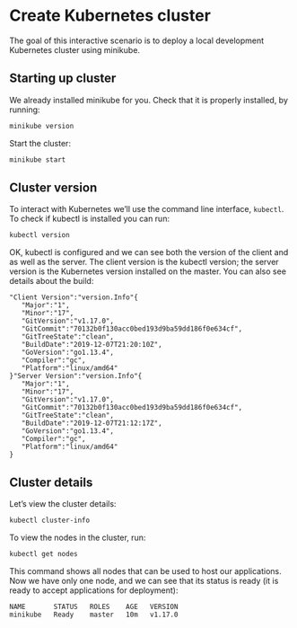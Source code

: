 # Create Kubernetes cluster

The goal of this interactive scenario is to deploy a local development Kubernetes cluster using minikube.

## Starting up cluster

We already installed minikube for you. Check that it is properly installed, by running:

```bash
minikube version
```

Start the cluster:

```bash
minikube start
```

## Cluster version

To interact with Kubernetes we’ll use the command line interface, `kubectl`. To check if kubectl is installed you can run:

```bash
kubectl version
```

OK, kubectl is configured and we can see both the version of the client and as well as the server. The client version is the kubectl version; the server version is the Kubernetes version installed on the master. You can also see details about the build:

```text
"Client Version":"version.Info"{
   "Major":"1",
   "Minor":"17",
   "GitVersion":"v1.17.0",
   "GitCommit":"70132b0f130acc0bed193d9ba59dd186f0e634cf",
   "GitTreeState":"clean",
   "BuildDate":"2019-12-07T21:20:10Z",
   "GoVersion":"go1.13.4",
   "Compiler":"gc",
   "Platform":"linux/amd64"
}"Server Version":"version.Info"{
   "Major":"1",
   "Minor":"17",
   "GitVersion":"v1.17.0",
   "GitCommit":"70132b0f130acc0bed193d9ba59dd186f0e634cf",
   "GitTreeState":"clean",
   "BuildDate":"2019-12-07T21:12:17Z",
   "GoVersion":"go1.13.4",
   "Compiler":"gc",
   "Platform":"linux/amd64"
}
```

## Cluster details

Let’s view the cluster details:

```bash
kubectl cluster-info
```

To view the nodes in the cluster, run:

```bash
kubectl get nodes
```

This command shows all nodes that can be used to host our applications. Now we have only one node, and we can see that its status is ready (it is ready to accept applications for deployment):

```text
NAME       STATUS   ROLES    AGE   VERSION
minikube   Ready    master   10m   v1.17.0
```

